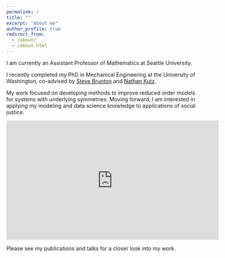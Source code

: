 ```yaml
---
permalink: /
title: ""
excerpt: "About me"
author_profile: true
redirect_from: 
  - /about/
  - /about.html
---
```


I am currently an Assistant Professor of Mathematics at Seattle University. 

I recently completed my PhD in Mechanical Engineering at the University of Washington, co-advised by [Steve Brunton](https://www.eigensteve.com/) and [Nathan Kutz](http://faculty.washington.edu/kutz/).

My work focused on developing methods to improve reduced order models for systems with underlying symmetries. Moving forward, I am interested in applying my modeling and data science knowledge to applications of social justice. 

<iframe width="560" height="315" src="https://www.youtube.com/embed/bfeT_4k61N0" frameborder="0" allow="accelerometer; autoplay; clipboard-write; encrypted-media; gyroscope; picture-in-picture" allowfullscreen></iframe>

Please see my publications and talks for a closer look into my work. 
